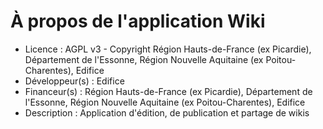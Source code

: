 # À propos de l'application Wiki

- Licence : AGPL v3 - Copyright Région Hauts-de-France (ex Picardie), Département de l'Essonne, Région Nouvelle Aquitaine (ex Poitou-Charentes), Edifice
- Développeur(s) : Edifice
- Financeur(s) : Région Hauts-de-France (ex Picardie), Département de l'Essonne, Région Nouvelle Aquitaine (ex Poitou-Charentes), Edifice
- Description : Application d'édition, de publication et partage de wikis
